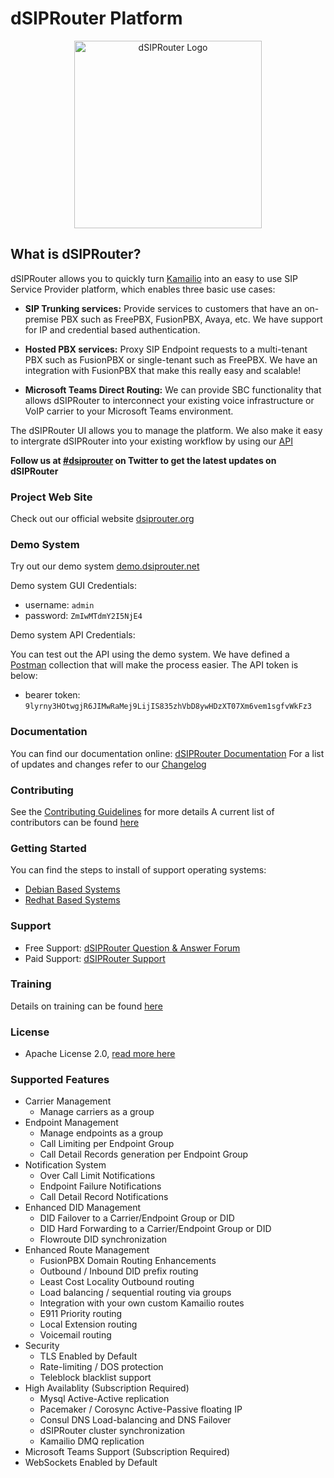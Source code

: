 # dSIPRouter Platform


[<p align="center"><img src="docs/dsiprouter_300px.png" alt="dSIPRouter Logo" width="300"/></p>](https://dsiprouter.org)


## What is dSIPRouter?

dSIPRouter allows you to quickly turn [Kamailio](https://www.kamailio.org/) into an easy to use SIP Service Provider platform, which enables three basic use cases:

- **SIP Trunking services:**
Provide services to customers that have an on-premise PBX such as FreePBX, FusionPBX, Avaya, etc.
We have support for IP and credential based authentication.

- **Hosted PBX services:**
Proxy SIP Endpoint requests to a multi-tenant PBX such as FusionPBX or single-tenant such as FreePBX.
We have an integration with FusionPBX that make this really easy and scalable!

- **Microsoft Teams Direct Routing:**
We can provide SBC functionality that allows dSIPRouter to interconnect your existing voice infrastructure or VoIP carrier to your Microsoft Teams environment.

The dSIPRouter UI allows you to manage the platform.  We also make it easy to intergrate dSIPRouter into your existing workflow by using our [API](https://www.postman.com/dopensource/workspace/dsiprouter/overview)

**Follow us at [#dsiprouter](https://twitter.com/dsiprouter) on Twitter to get the latest updates on dSIPRouter**

### Project Web Site

Check out our official website [dsiprouter.org](http://dsiprouter.org)

### Demo System

Try out our demo system [demo.dsiprouter.net](https://demo.dsiprouter.net:5000/)

Demo system GUI Credentials:
- username: `admin`
- password: `ZmIwMTdmY2I5NjE4`

Demo system API Credentials:

You can test out the API using the demo system.  We have defined a [Postman](https://www.postman.com/dopensource/workspace/dsiprouter/overview) collection that will make the process easier.  The API token is below:

- bearer token: `9lyrny3HOtwgjR6JIMwRaMej9LijIS835zhVbD8ywHDzXT07Xm6vem1sgfvWkFz3`

### Documentation

You can find our documentation online: [dSIPRouter Documentation](https://dsiprouter.readthedocs.io/en/latest)
For a list of updates and changes refer to our [Changelog](CHANGELOG.md)

### Contributing

See the [Contributing Guidelines](CONTRIBUTING.md) for more details
A current list of contributors can be found [here](CONTRIBUTORS.md)

### Getting Started

You can find the steps to install of support operating systems:

- [Debian Based Systems](https://dsiprouter.readthedocs.io/en/latest/debian_install.html#debian-install)
- [Redhat Based Systems](https://dsiprouter.readthedocs.io/en/latest/rhel_install.html#rhel-install)

### Support

- Free Support: [dSIPRouter Question & Answer Forum](https://groups.google.com/forum/#!forum/dsiprouter)
- Paid Support: [dSIPRouter Support](https://dsiprouter.org/#fh5co-support-section)

### Training

Details on training can be found [here](https://dopensource.com/product/dsiprouter-admin-course/)

### License

- Apache License 2.0, [read more here](LICENSE)

### Supported Features

- Carrier Management
  - Manage carriers as a group
- Endpoint Management
  - Manage endpoints as a group
  - Call Limiting per Endpoint Group
  - Call Detail Records generation per Endpoint Group
- Notification System
  - Over Call Limit Notifications
  - Endpoint Failure Notifications
  - Call Detail Record Notifications
- Enhanced DID Management
  - DID Failover to a Carrier/Endpoint Group or DID
  - DID Hard Forwarding to a Carrier/Endpoint Group or DID
  - Flowroute DID synchronization
- Enhanced Route Management
  - FusionPBX Domain Routing Enhancements
  - Outbound / Inbound DID prefix routing
  - Least Cost Locality Outbound routing
  - Load balancing / sequential routing via groups
  - Integration with your own custom Kamailio routes
  - E911 Priority routing
  - Local Extension routing
  - Voicemail routing
- Security
  - TLS Enabled by Default
  - Rate-limiting / DOS protection
  - Teleblock blacklist support
- High Availablity (Subscription Required)
  - Mysql Active-Active replication
  - Pacemaker / Corosync Active-Passive floating IP
  - Consul DNS Load-balancing and DNS Failover
  - dSIPRouter cluster synchronization
  - Kamailio DMQ replication
- Microsoft Teams Support (Subscription Required)
- WebSockets Enabled by Default 
